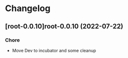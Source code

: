 # Changelog



## [root-0.0.10]root-0.0.10 (2022-07-22)

### Chore

- Move Dev to incubator and some cleanup
  
  